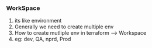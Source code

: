 ### WorkSpace 
  1. its like environment 
  2. Generally we need to create multiple env
  3. How to create mutliple env in terraform --> Workspace 
  4. eg: dev, QA, nprd, Prod 